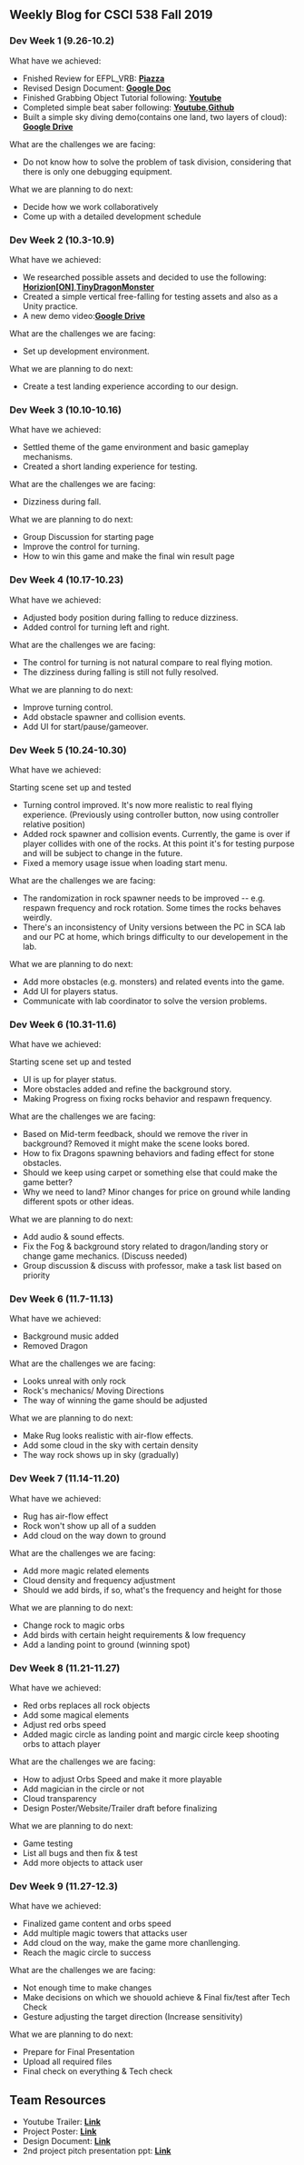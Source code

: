 ## Weekly Blog for CSCI 538 Fall 2019
### Dev Week 1 (9.26-10.2)
What have we achieved:
* Fnished Review for EFPL_VRB: [**Piazza**](https://piazza.com/class/jv4uff58gjj3se?cid=96)
* Revised Design Document: [**Google Doc**](https://docs.google.com/document/d/1VmEtvxcvcz1u9Pe06WFfu_Lpwl2yv5MONFB_Op7wro0/edit) 
* Finished Grabbing Object Tutorial following: [**Youtube**](https://www.youtube.com/watch?v=sxvKGVDmYfY&t=61s)
* Completed simple beat saber following: [**Youtube**](https://www.youtube.com/watch?v=gh4k0Q1Pl7E),[**Github**](https://github.com/ImmersiveAtUva/HooHacks-Beat-Saber)
* Built a simple sky diving demo(contains one land, two layers of cloud): [**Google Drive**](https://drive.google.com/file/d/1syMrh9E1hZDOOAQO9LhWwBZP24k_Fuzm/view?usp=sharing)

What are the challenges we are facing:
* Do not know how to solve the problem of task division, considering that there is only one debugging equipment.

What we are planning to do next:
* Decide how we work collaboratively
* Come up with a detailed development schedule

### Dev Week 2 (10.3-10.9)
What have we achieved:
* We researched possible assets and decided to use the following: [**Horizion[ON]**](https://assetstore.unity.com/packages/tools/terrain/horizon-on-31861),[**TinyDragonMonster**](https://assetstore.unity.com/packages/3d/characters/tinydragonmonster-143747)
* Created a simple vertical free-falling for testing assets and also as a Unity practice.
* A new demo video:[**Google Drive**](https://drive.google.com/a/usc.edu/file/d/1rl_wLszay-dfrV7YKDHo7zEqufTeJlkf/view?usp=sharing)

What are the challenges we are facing:
* Set up development environment.

What we are planning to do next:
* Create a test landing experience according to our design.

### Dev Week 3 (10.10-10.16)
What have we achieved:

* Settled theme of the game environment and basic gameplay mechanisms. 
* Created a short landing experience for testing.

What are the challenges we are facing:

* Dizziness during fall.

What we are planning to do next:

* Group Discussion for starting page
* Improve the control for turning.
* How to win this game and make the final win result page

### Dev Week 4 (10.17-10.23)
What have we achieved:

* Adjusted body position during falling to reduce dizziness.
* Added control for turning left and right.

What are the challenges we are facing:

* The control for turning is not natural compare to real flying motion.
* The dizziness during falling is still not fully resolved.

What we are planning to do next:

* Improve turning control.
* Add obstacle spawner and collision events.
* Add UI for start/pause/gameover.

### Dev Week 5 (10.24-10.30)
What have we achieved:

Starting scene set up and tested

* Turning control improved. It's now more realistic to real flying experience. (Previously using controller button, now using
controller relative position)
* Added rock spawner and collision events. Currently, the game is over if player collides with one of the rocks. At this point it's for testing purpose and will be subject to change in the future. 
* Fixed a memory usage issue when loading start menu.

What are the challenges we are facing:
* The randomization in rock spawner needs to be improved -- e.g. respawn frequency and rock rotation. Some times the rocks behaves weirdly.
* There's an inconsistency of Unity versions between the PC in SCA lab and our PC at home, which brings difficulty to our developement in the lab.

What we are planning to do next:

* Add more obstacles (e.g. monsters) and related events into the game.
* Add UI for players status.
* Communicate with lab coordinator to solve the version problems.

### Dev Week 6 (10.31-11.6)
What have we achieved:

Starting scene set up and tested

* UI is up for player status.
* More obstacles added and refine the background story.
* Making Progress on fixing rocks behavior and respawn frequency.

What are the challenges we are facing:
* Based on Mid-term feedback, should we remove the river in background? Removed it might make the scene looks bored.
* How to fix Dragons spawning behaviors and fading effect for stone obstacles.
* Should we keep using carpet or something else that could make the game better?
* Why we need to land? Minor changes for price on ground while landing different spots or other ideas.

What we are planning to do next:

* Add audio & sound effects.
* Fix the Fog & background story related to dragon/landing story or change game mechanics. (Discuss needed)
* Group discussion & discuss with professor, make a task list based on priority

### Dev Week 6 (11.7-11.13)
What have we achieved:

* Background music added
* Removed Dragon

What are the challenges we are facing:

* Looks unreal with only rock
* Rock's mechanics/ Moving Directions
* The way of winning the game should be adjusted

What we are planning to do next:

* Make Rug looks realistic with air-flow effects.
* Add some cloud in the sky with certain density 
* The way rock shows up in sky (gradually)

### Dev Week 7 (11.14-11.20)
What have we achieved:

* Rug has air-flow effect
* Rock won't show up all of a sudden
* Add cloud on the way down to ground

What are the challenges we are facing:

* Add more magic related elements
* Cloud density and frequency adjustment
* Should we add birds, if so, what's the frequency and height for those

What we are planning to do next:

* Change rock to magic orbs
* Add birds with certain height requirements & low frequency
* Add a landing point to ground (winning spot)


### Dev Week 8 (11.21-11.27)
What have we achieved:

* Red orbs replaces all rock objects
* Add some magical elements
* Adjust red orbs speed 
* Added magic circle as landing point and margic circle keep shooting orbs to attach player

What are the challenges we are facing:

* How to adjust Orbs Speed and make it more playable
* Add magician in the circle or not 
* Cloud transparency
* Design Poster/Website/Trailer draft before finalizing

What we are planning to do next:

* Game testing 
* List all bugs and then fix & test
* Add more objects to attack user

### Dev Week 9 (11.27-12.3)
What have we achieved:

* Finalized game content and orbs speed
* Add multiple magic towers that attacks user
* Add cloud on the way, make the game more chanllenging.
* Reach the magic circle to success

What are the challenges we are facing:

* Not enough time to make changes
* Make decisions on which we shouold achieve & Final fix/test after Tech Check
* Gesture adjusting the target direction (Increase sensitivity)


What we are planning to do next: 

* Prepare for Final Presentation
* Upload all required files
* Final check on everything & Tech check


## Team Resources
* Youtube Trailer: [**Link**](https://youtu.be/qdxCSkvDooc)
* Project Poster: [**Link**](https://drive.google.com/file/d/12rktB7hjtSYu1triluBma4h6OnaOkDgs/view?usp=sharing)
* Design Document: [**Link**](https://docs.google.com/document/d/1VmEtvxcvcz1u9Pe06WFfu_Lpwl2yv5MONFB_Op7wro0/edit) 
* 2nd project pitch presentation ppt: [**Link**](https://docs.google.com/presentation/d/1E8LGEj0UPF8qesy_zNgi-hjIeKeVihfnRKT3FRUYJCk/edit#slide=id.g1f87997393_0_782)
